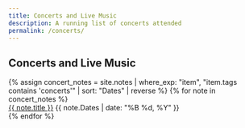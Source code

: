 ```yaml
---
title: Concerts and Live Music
description: A running list of concerts attended
permalink: /concerts/
---
```


<h2>Concerts and Live Music</h2>

<div class="notes-entry-container">
  {% assign concert_notes = site.notes | where_exp: "item", "item.tags contains 'concerts'" | sort: "Dates" | reverse %}
  {% for note in concert_notes %}
    <div class="notes-entry">
      <a class="internal-link" href="{{ site.baseurl }}{{ note.url }}">{{ note.title }}</a>
      <span class="notes-entry-date">{{ note.Dates | date: "%B %d, %Y" }}</span>
    </div>
  {% endfor %}
</div>